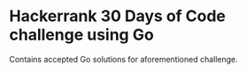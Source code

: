 # Hackerrank 30 Days of Code challenge using Go

Contains accepted Go solutions for aforementioned challenge.